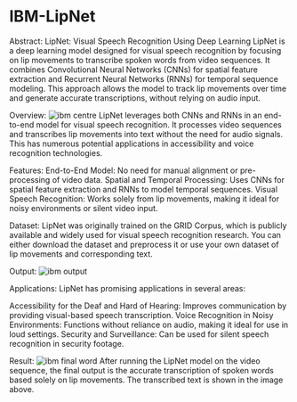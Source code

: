 # IBM-LipNet
Abstract:
LipNet: Visual Speech Recognition Using Deep Learning
LipNet is a deep learning model designed for visual speech recognition by focusing on lip movements to transcribe spoken words from video sequences. It combines Convolutional Neural Networks (CNNs) for spatial feature extraction and Recurrent Neural Networks (RNNs) for temporal sequence modeling. This approach allows the model to track lip movements over time and generate accurate transcriptions, without relying on audio input.

Overview:
![ibm centre](https://github.com/user-attachments/assets/0127ef12-d537-4e68-ac4a-681a11485a4b)
LipNet leverages both CNNs and RNNs in an end-to-end model for visual speech recognition. It processes video sequences and transcribes lip movements into text without the need for audio signals. This has numerous potential applications in accessibility and voice recognition technologies.

Features:
End-to-End Model: No need for manual alignment or pre-processing of video data.
Spatial and Temporal Processing: Uses CNNs for spatial feature extraction and RNNs to model temporal sequences.
Visual Speech Recognition: Works solely from lip movements, making it ideal for noisy environments or silent video input.

Dataset:
LipNet was originally trained on the GRID Corpus, which is publicly available and widely used for visual speech recognition research. You can either download the dataset and preprocess it or use your own dataset of lip movements and corresponding text.

Output:
![ibm output](https://github.com/user-attachments/assets/f2eccb8a-73f0-4dda-82f2-67065a724b72)

Applications:
LipNet has promising applications in several areas:

Accessibility for the Deaf and Hard of Hearing: Improves communication by providing visual-based speech transcription.
Voice Recognition in Noisy Environments: Functions without reliance on audio, making it ideal for use in loud settings.
Security and Surveillance: Can be used for silent speech recognition in security footage.

Result:
![ibm final word](https://github.com/user-attachments/assets/88fcc394-63bd-4af9-a7bf-c0f8f9756a5c)
After running the LipNet model on the video sequence, the final output is the accurate transcription of spoken words based solely on lip movements. The transcribed text is shown in the image above.


